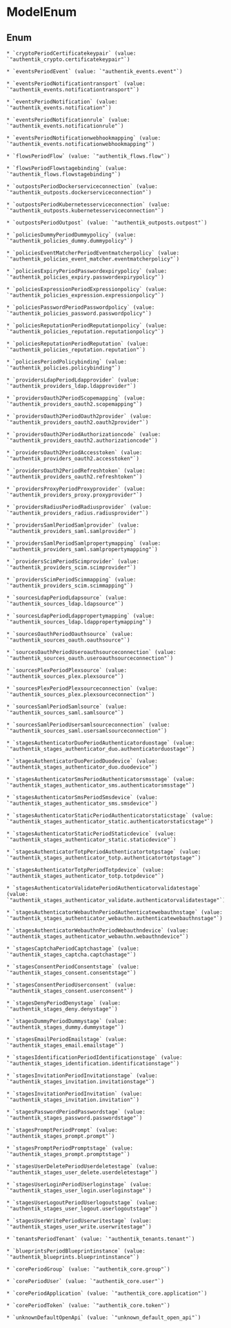 
# ModelEnum

## Enum


    * `cryptoPeriodCertificatekeypair` (value: `"authentik_crypto.certificatekeypair"`)

    * `eventsPeriodEvent` (value: `"authentik_events.event"`)

    * `eventsPeriodNotificationtransport` (value: `"authentik_events.notificationtransport"`)

    * `eventsPeriodNotification` (value: `"authentik_events.notification"`)

    * `eventsPeriodNotificationrule` (value: `"authentik_events.notificationrule"`)

    * `eventsPeriodNotificationwebhookmapping` (value: `"authentik_events.notificationwebhookmapping"`)

    * `flowsPeriodFlow` (value: `"authentik_flows.flow"`)

    * `flowsPeriodFlowstagebinding` (value: `"authentik_flows.flowstagebinding"`)

    * `outpostsPeriodDockerserviceconnection` (value: `"authentik_outposts.dockerserviceconnection"`)

    * `outpostsPeriodKubernetesserviceconnection` (value: `"authentik_outposts.kubernetesserviceconnection"`)

    * `outpostsPeriodOutpost` (value: `"authentik_outposts.outpost"`)

    * `policiesDummyPeriodDummypolicy` (value: `"authentik_policies_dummy.dummypolicy"`)

    * `policiesEventMatcherPeriodEventmatcherpolicy` (value: `"authentik_policies_event_matcher.eventmatcherpolicy"`)

    * `policiesExpiryPeriodPasswordexpirypolicy` (value: `"authentik_policies_expiry.passwordexpirypolicy"`)

    * `policiesExpressionPeriodExpressionpolicy` (value: `"authentik_policies_expression.expressionpolicy"`)

    * `policiesPasswordPeriodPasswordpolicy` (value: `"authentik_policies_password.passwordpolicy"`)

    * `policiesReputationPeriodReputationpolicy` (value: `"authentik_policies_reputation.reputationpolicy"`)

    * `policiesReputationPeriodReputation` (value: `"authentik_policies_reputation.reputation"`)

    * `policiesPeriodPolicybinding` (value: `"authentik_policies.policybinding"`)

    * `providersLdapPeriodLdapprovider` (value: `"authentik_providers_ldap.ldapprovider"`)

    * `providersOauth2PeriodScopemapping` (value: `"authentik_providers_oauth2.scopemapping"`)

    * `providersOauth2PeriodOauth2provider` (value: `"authentik_providers_oauth2.oauth2provider"`)

    * `providersOauth2PeriodAuthorizationcode` (value: `"authentik_providers_oauth2.authorizationcode"`)

    * `providersOauth2PeriodAccesstoken` (value: `"authentik_providers_oauth2.accesstoken"`)

    * `providersOauth2PeriodRefreshtoken` (value: `"authentik_providers_oauth2.refreshtoken"`)

    * `providersProxyPeriodProxyprovider` (value: `"authentik_providers_proxy.proxyprovider"`)

    * `providersRadiusPeriodRadiusprovider` (value: `"authentik_providers_radius.radiusprovider"`)

    * `providersSamlPeriodSamlprovider` (value: `"authentik_providers_saml.samlprovider"`)

    * `providersSamlPeriodSamlpropertymapping` (value: `"authentik_providers_saml.samlpropertymapping"`)

    * `providersScimPeriodScimprovider` (value: `"authentik_providers_scim.scimprovider"`)

    * `providersScimPeriodScimmapping` (value: `"authentik_providers_scim.scimmapping"`)

    * `sourcesLdapPeriodLdapsource` (value: `"authentik_sources_ldap.ldapsource"`)

    * `sourcesLdapPeriodLdappropertymapping` (value: `"authentik_sources_ldap.ldappropertymapping"`)

    * `sourcesOauthPeriodOauthsource` (value: `"authentik_sources_oauth.oauthsource"`)

    * `sourcesOauthPeriodUseroauthsourceconnection` (value: `"authentik_sources_oauth.useroauthsourceconnection"`)

    * `sourcesPlexPeriodPlexsource` (value: `"authentik_sources_plex.plexsource"`)

    * `sourcesPlexPeriodPlexsourceconnection` (value: `"authentik_sources_plex.plexsourceconnection"`)

    * `sourcesSamlPeriodSamlsource` (value: `"authentik_sources_saml.samlsource"`)

    * `sourcesSamlPeriodUsersamlsourceconnection` (value: `"authentik_sources_saml.usersamlsourceconnection"`)

    * `stagesAuthenticatorDuoPeriodAuthenticatorduostage` (value: `"authentik_stages_authenticator_duo.authenticatorduostage"`)

    * `stagesAuthenticatorDuoPeriodDuodevice` (value: `"authentik_stages_authenticator_duo.duodevice"`)

    * `stagesAuthenticatorSmsPeriodAuthenticatorsmsstage` (value: `"authentik_stages_authenticator_sms.authenticatorsmsstage"`)

    * `stagesAuthenticatorSmsPeriodSmsdevice` (value: `"authentik_stages_authenticator_sms.smsdevice"`)

    * `stagesAuthenticatorStaticPeriodAuthenticatorstaticstage` (value: `"authentik_stages_authenticator_static.authenticatorstaticstage"`)

    * `stagesAuthenticatorStaticPeriodStaticdevice` (value: `"authentik_stages_authenticator_static.staticdevice"`)

    * `stagesAuthenticatorTotpPeriodAuthenticatortotpstage` (value: `"authentik_stages_authenticator_totp.authenticatortotpstage"`)

    * `stagesAuthenticatorTotpPeriodTotpdevice` (value: `"authentik_stages_authenticator_totp.totpdevice"`)

    * `stagesAuthenticatorValidatePeriodAuthenticatorvalidatestage` (value: `"authentik_stages_authenticator_validate.authenticatorvalidatestage"`)

    * `stagesAuthenticatorWebauthnPeriodAuthenticatewebauthnstage` (value: `"authentik_stages_authenticator_webauthn.authenticatewebauthnstage"`)

    * `stagesAuthenticatorWebauthnPeriodWebauthndevice` (value: `"authentik_stages_authenticator_webauthn.webauthndevice"`)

    * `stagesCaptchaPeriodCaptchastage` (value: `"authentik_stages_captcha.captchastage"`)

    * `stagesConsentPeriodConsentstage` (value: `"authentik_stages_consent.consentstage"`)

    * `stagesConsentPeriodUserconsent` (value: `"authentik_stages_consent.userconsent"`)

    * `stagesDenyPeriodDenystage` (value: `"authentik_stages_deny.denystage"`)

    * `stagesDummyPeriodDummystage` (value: `"authentik_stages_dummy.dummystage"`)

    * `stagesEmailPeriodEmailstage` (value: `"authentik_stages_email.emailstage"`)

    * `stagesIdentificationPeriodIdentificationstage` (value: `"authentik_stages_identification.identificationstage"`)

    * `stagesInvitationPeriodInvitationstage` (value: `"authentik_stages_invitation.invitationstage"`)

    * `stagesInvitationPeriodInvitation` (value: `"authentik_stages_invitation.invitation"`)

    * `stagesPasswordPeriodPasswordstage` (value: `"authentik_stages_password.passwordstage"`)

    * `stagesPromptPeriodPrompt` (value: `"authentik_stages_prompt.prompt"`)

    * `stagesPromptPeriodPromptstage` (value: `"authentik_stages_prompt.promptstage"`)

    * `stagesUserDeletePeriodUserdeletestage` (value: `"authentik_stages_user_delete.userdeletestage"`)

    * `stagesUserLoginPeriodUserloginstage` (value: `"authentik_stages_user_login.userloginstage"`)

    * `stagesUserLogoutPeriodUserlogoutstage` (value: `"authentik_stages_user_logout.userlogoutstage"`)

    * `stagesUserWritePeriodUserwritestage` (value: `"authentik_stages_user_write.userwritestage"`)

    * `tenantsPeriodTenant` (value: `"authentik_tenants.tenant"`)

    * `blueprintsPeriodBlueprintinstance` (value: `"authentik_blueprints.blueprintinstance"`)

    * `corePeriodGroup` (value: `"authentik_core.group"`)

    * `corePeriodUser` (value: `"authentik_core.user"`)

    * `corePeriodApplication` (value: `"authentik_core.application"`)

    * `corePeriodToken` (value: `"authentik_core.token"`)

    * `unknownDefaultOpenApi` (value: `"unknown_default_open_api"`)



